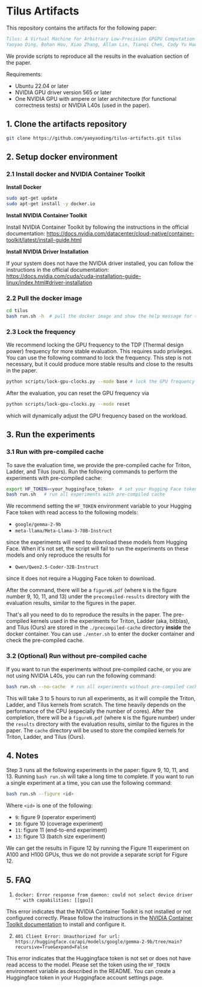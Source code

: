 # Tilus Artifacts

This repository contains the artifacts for the following paper:
```bibtex
Tilus: A Virtual Machine for Arbitrary Low-Precision GPGPU Computation in LLM Serving
Yaoyao Ding, Bohan Hou, Xiao Zhang, Allan Lin, Tianqi Chen, Cody Yu Hao, Yida Wang, Gennady Pekhimenko
```

We provide scripts to reproduce all the results in the evaluation section of the paper.

Requirements: 
- Ubuntu 22.04 or later
- NVIDIA GPU driver version 565 or later
- One NVIDIA GPU with ampere or later architecture (for functional correctness tests) or NVIDIA L40s (used in the paper).

## 1. Clone the artifacts repository
```bash
git clone https://github.com/yaoyaoding/tilus-artifacts.git tilus
```

## 2. Setup docker environment

### 2.1 Install docker and NVIDIA Container Toolkit

**Install Docker**

```bash
sudo apt-get update
sudo apt-get install -y docker.io
```

**Install NVIDIA Container Toolkit**

Install NVIDIA Container Toolkit by following the instructions in the official documentation:
https://docs.nvidia.com/datacenter/cloud-native/container-toolkit/latest/install-guide.html

**Install NVIDIA Driver Installation**

If your system does not have the NVIDIA driver installed, you can follow the instructions in the official documentation:
https://docs.nvidia.com/cuda/cuda-installation-guide-linux/index.html#driver-installation

### 2.2 Pull the docker image
```bash
cd tilus
bash run.sh -h  # pull the docker image and show the help message for the artifacts
```

### 2.3 Lock the frequency

We recommend locking the GPU frequency to the TDP (Thermal design power) frequency for more stable evaluation. This
requires sudo privileges. You can use the following command to lock the frequency. This step is not necessary, but it
could produce more stable results and close to the results in the paper.

```bash
python scripts/lock-gpu-clocks.py --mode base # lock the GPU frequency to the base clock (TDP frequency)
```

After the evaluation, you can reset the GPU frequency via
```bash
python scripts/lock-gpu-clocks.py --mode reset 
```
which will dynamically adjust the GPU frequency based on the workload.

## 3. Run the experiments

### 3.1 Run with pre-compiled cache

To save the evaluation time, we provide the pre-compiled cache for Triton, Ladder, and Tilus (ours). Run the following
commands to perform the experiments with pre-compiled cache:

```bash
export HF_TOKEN=<your_huggingface_token>  # set your Hugging Face token
bash run.sh   # run all experiments with pre-compiled cache 
```

We recommend setting the `HF_TOKEN` environment variable to your Hugging Face token with read access to the following models:
- `google/gemma-2-9b`
- `meta-llama/Meta-Llama-3-70B-Instruct`

since the experiments will need to download these models from Hugging Face. When it's not set, the script will fail to
run the experiments on these models and only reproduce the results for
- `Qwen/Qwen2.5-Coder-32B-Instruct`

since it does not require a Hugging Face token to download.

After the command, there will be a `figureN.pdf` (where `N` is the figure number 9, 10, 11, and 13) under the `precompiled-results` 
directory with the evaluation results, similar to the figures in the paper. 

That's all you need to do to reproduce the results in the paper. The pre-compiled kernels used in the experiments for
Triton, Ladder (aka, bitblas), and Tilus (Ours) are stored in the `./precompiled-cache` directory **inside** the docker 
container. You can use ``./enter.sh`` to enter the docker container and check the pre-compiled cache.

### 3.2 (Optional) Run without pre-compiled cache

If you want to run the experiments without pre-compiled cache, or you are not using NVIDIA L40s, you can run the 
following command:

```bash
bash run.sh --no-cache  # run all experiments without pre-compiled cache
```
This will take 3 to 5 hours to run all experiments, as it will compile the Triton, Ladder, and Tilus kernels from scratch. 
The time heavily depends on the performance of the CPU (especially the number of cores).
After the completion, there will be a `figureN.pdf` (where `N` is the figure number) under the `results` directory with
the evaluation results, similar to the figures in the paper. The `cache` directory will be used to store the compiled 
kernels for Triton, Ladder, and Tilus (Ours).

## 4. Notes

Step 3 runs all the following experiments in the paper: figure 9, 10, 11, and 13. Running `bash run.sh` will take a long time
to complete. If you want to run a single experiment at a time, you can use the following command:

```bash
bash run.sh --figure <id>
```

Where `<id>` is one of the following: 
- `9`: figure 9 (operator experiment)
- `10`: figure 10 (coverage experiment)
- `11`: figure 11 (end-to-end experiment)
- `13`: figure 13 (batch size experiment)

We can get the results in Figure 12 by running the Figure 11 experiment on A100 and H100 GPUs, thus we do not provide a 
separate script for Figure 12.

## 5. FAQ

1. `docker: Error response from daemon: could not select device driver "" with capabilities: [[gpu]]`

This error indicates that the NVIDIA Container Toolkit is not installed or not configured correctly. Please follow the
instructions in the [NVIDIA Container Toolkit documentation](https://docs.nvidia.com/datacenter/cloud-native/container-toolkit/latest/install-guide.html)
to install and configure it.

2. `401 Client Error: Unauthorized for url: https://huggingface.co/api/models/google/gemma-2-9b/tree/main?recursive=True&expand=False`

This error indicates that the Huggingface token is not set or does not have read access to the model. Please set the
token using the `HF_TOKEN` environment variable as described in the README. You can create a Huggingface token
in your Huggingface account settings page.
